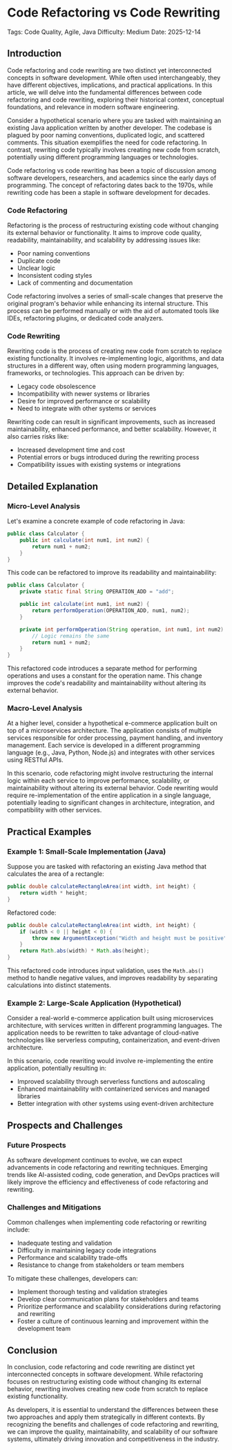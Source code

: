 # Code Refactoring vs Code Rewriting
Tags: Code Quality, Agile, Java
Difficulty: Medium
Date: 2025-12-14

## Introduction

Code refactoring and code rewriting are two distinct yet interconnected concepts in software development. While often used interchangeably, they have different objectives, implications, and practical applications. In this article, we will delve into the fundamental differences between code refactoring and code rewriting, exploring their historical context, conceptual foundations, and relevance in modern software engineering.

Consider a hypothetical scenario where you are tasked with maintaining an existing Java application written by another developer. The codebase is plagued by poor naming conventions, duplicated logic, and scattered comments. This situation exemplifies the need for code refactoring. In contrast, rewriting code typically involves creating new code from scratch, potentially using different programming languages or technologies.

Code refactoring vs code rewriting has been a topic of discussion among software developers, researchers, and academics since the early days of programming. The concept of refactoring dates back to the 1970s, while rewriting code has been a staple in software development for decades.

### Code Refactoring

Refactoring is the process of restructuring existing code without changing its external behavior or functionality. It aims to improve code quality, readability, maintainability, and scalability by addressing issues like:

* Poor naming conventions
* Duplicate code
* Unclear logic
* Inconsistent coding styles
* Lack of commenting and documentation

Code refactoring involves a series of small-scale changes that preserve the original program's behavior while enhancing its internal structure. This process can be performed manually or with the aid of automated tools like IDEs, refactoring plugins, or dedicated code analyzers.

### Code Rewriting

Rewriting code is the process of creating new code from scratch to replace existing functionality. It involves re-implementing logic, algorithms, and data structures in a different way, often using modern programming languages, frameworks, or technologies. This approach can be driven by:

* Legacy code obsolescence
* Incompatibility with newer systems or libraries
* Desire for improved performance or scalability
* Need to integrate with other systems or services

Rewriting code can result in significant improvements, such as increased maintainability, enhanced performance, and better scalability. However, it also carries risks like:

* Increased development time and cost
* Potential errors or bugs introduced during the rewriting process
* Compatibility issues with existing systems or integrations

## Detailed Explanation

### Micro-Level Analysis

Let's examine a concrete example of code refactoring in Java:
```java
public class Calculator {
    public int calculate(int num1, int num2) {
        return num1 + num2;
    }
}
```
This code can be refactored to improve its readability and maintainability:
```java
public class Calculator {
    private static final String OPERATION_ADD = "add";

    public int calculate(int num1, int num2) {
        return performOperation(OPERATION_ADD, num1, num2);
    }

    private int performOperation(String operation, int num1, int num2) {
        // Logic remains the same
        return num1 + num2;
    }
}
```
This refactored code introduces a separate method for performing operations and uses a constant for the operation name. This change improves the code's readability and maintainability without altering its external behavior.

### Macro-Level Analysis

At a higher level, consider a hypothetical e-commerce application built on top of a microservices architecture. The application consists of multiple services responsible for order processing, payment handling, and inventory management. Each service is developed in a different programming language (e.g., Java, Python, Node.js) and integrates with other services using RESTful APIs.

In this scenario, code refactoring might involve restructuring the internal logic within each service to improve performance, scalability, or maintainability without altering its external behavior. Code rewriting would require re-implementation of the entire application in a single language, potentially leading to significant changes in architecture, integration, and compatibility with other services.

## Practical Examples

### Example 1: Small-Scale Implementation (Java)

Suppose you are tasked with refactoring an existing Java method that calculates the area of a rectangle:
```java
public double calculateRectangleArea(int width, int height) {
    return width * height;
}
```
Refactored code:
```java
public double calculateRectangleArea(int width, int height) {
    if (width < 0 || height < 0) {
        throw new ArgumentException("Width and height must be positive");
    }
    return Math.abs(width) * Math.abs(height);
}
```
This refactored code introduces input validation, uses the `Math.abs()` method to handle negative values, and improves readability by separating calculations into distinct statements.

### Example 2: Large-Scale Application (Hypothetical)

Consider a real-world e-commerce application built using microservices architecture, with services written in different programming languages. The application needs to be rewritten to take advantage of cloud-native technologies like serverless computing, containerization, and event-driven architecture.

In this scenario, code rewriting would involve re-implementing the entire application, potentially resulting in:

* Improved scalability through serverless functions and autoscaling
* Enhanced maintainability with containerized services and managed libraries
* Better integration with other systems using event-driven architecture

## Prospects and Challenges

### Future Prospects

As software development continues to evolve, we can expect advancements in code refactoring and rewriting techniques. Emerging trends like AI-assisted coding, code generation, and DevOps practices will likely improve the efficiency and effectiveness of code refactoring and rewriting.

### Challenges and Mitigations

Common challenges when implementing code refactoring or rewriting include:

* Inadequate testing and validation
* Difficulty in maintaining legacy code integrations
* Performance and scalability trade-offs
* Resistance to change from stakeholders or team members

To mitigate these challenges, developers can:

* Implement thorough testing and validation strategies
* Develop clear communication plans for stakeholders and teams
* Prioritize performance and scalability considerations during refactoring and rewriting
* Foster a culture of continuous learning and improvement within the development team

## Conclusion

In conclusion, code refactoring and code rewriting are distinct yet interconnected concepts in software development. While refactoring focuses on restructuring existing code without changing its external behavior, rewriting involves creating new code from scratch to replace existing functionality.

As developers, it is essential to understand the differences between these two approaches and apply them strategically in different contexts. By recognizing the benefits and challenges of code refactoring and rewriting, we can improve the quality, maintainability, and scalability of our software systems, ultimately driving innovation and competitiveness in the industry.